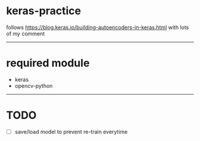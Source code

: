 # keras-practice

follows https://blog.keras.io/building-autoencoders-in-keras.html with lots of my comment

---

# required module
 - keras
 - opencv-python

---

# TODO
 - [ ] save/load model to prevent re-train everytime